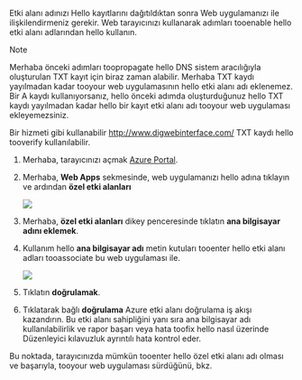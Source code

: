Etki alanı adınızı Hello kayıtlarını dağıtıldıktan sonra Web uygulamanızı ile ilişkilendirmeniz gerekir. Web tarayıcınızı kullanarak adımları tooenable hello etki alanı adlarından hello kullanın.

> [!NOTE]
> Merhaba önceki adımları toopropagate hello DNS sistem aracılığıyla oluşturulan TXT kayıt için biraz zaman alabilir. Merhaba TXT kaydı yayılmadan kadar tooyour web uygulamasının hello etki alanı adı eklenemez. Bir A kaydı kullanıyorsanız, hello önceki adımda oluşturduğunuz hello TXT kaydı yayılmadan kadar hello bir kayıt etki alanı adı tooyour web uygulaması ekleyemezsiniz.
> 
> Bir hizmeti gibi kullanabilir <a href="http://www.digwebinterface.com/">http://www.digwebinterface.com/</a> TXT kaydı hello tooverify kullanılabilir.
> 
> 

1. Merhaba, tarayıcınızı açmak [Azure Portal](https://portal.azure.com).
2. Merhaba, **Web Apps** sekmesinde, web uygulamanızı hello adına tıklayın ve ardından **özel etki alanları**
   
    ![](./media/custom-dns-web-site/dncmntask-cname-6.png)
3. Merhaba, **özel etki alanları** dikey penceresinde tıklatın **ana bilgisayar adını eklemek**.
4. Kullanım hello **ana bilgisayar adı** metin kutuları tooenter hello etki alanı adları tooassociate bu web uygulaması ile.
   
    ![](./media/custom-dns-web-site/add-custom-domain.png)
5. Tıklatın **doğrulamak**.
6. Tıklatarak bağlı **doğrulama** Azure etki alanı doğrulama iş akışı kazandırın. Bu etki alanı sahipliğini yanı sıra ana bilgisayar adı kullanılabilirlik ve rapor başarı veya hata toofix hello nasıl üzerinde Düzenleyici kılavuzluk ayrıntılı hata kontrol eder.    

Bu noktada, tarayıcınızda mümkün tooenter hello özel etki alanı adı olması ve başarıyla, tooyour web uygulaması sürdüğünü, bkz.

